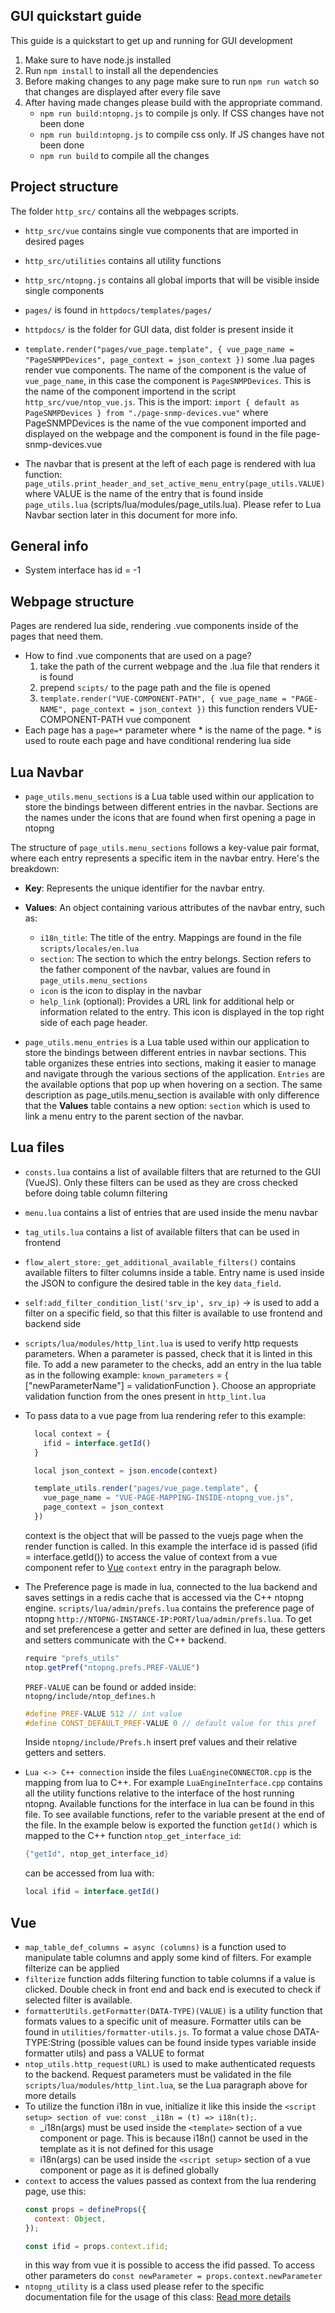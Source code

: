 ## GUI quickstart guide

This guide is a quickstart to get up and running for GUI development

1. Make sure to have node.js installed
2. Run `npm install` to install all the dependencies
3. Before making changes to any page make sure to run `npm run watch` so that changes are displayed after every file save
4. After having made changes please build with the appropriate command.
    - `npm run build:ntopng.js` to compile js only. If CSS changes have not been done
    - `npm run build:ntopng.js` to compile css only. If JS changes have not been done
    - `npm run build` to compile all the changes

## Project structure

The folder `http_src/` contains all the webpages scripts. 

- `http_src/vue` contains single vue components that are imported in desired pages
- `http_src/utilities` contains all utility functions 
- `http_src/ntopng.js` contains all global imports that will be visible inside single components
- `pages/` is found in `httpdocs/templates/pages/`
- `httpdocs/` is the folder for GUI data, dist folder is present inside it
- `template.render("pages/vue_page.template", { vue_page_name = "PageSNMPDevices", page_context = json_context })` some .lua pages render vue components. The name of the component is the value of `vue_page_name`, in this case the component is `PageSNMPDevices`. This is the name of the component importend in the script `http_src/vue/ntop_vue.js`. This is the import: `import { default as PageSNMPDevices } from "./page-snmp-devices.vue"` where PageSNMPDevices is the name of the vue component imported and displayed on the webpage and the component is found in the file page-snmp-devices.vue

- The navbar that is present at the left of each page is rendered with lua function: `page_utils.print_header_and_set_active_menu_entry(page_utils.VALUE)` where VALUE is the name of the entry that is found inside `page_utils.lua` (scripts/lua/modules/page_utils.lua). Please refer to Lua Navbar section later in this document for more info.

## General info

- System interface has id = -1

## Webpage structure

Pages are rendered lua side, rendering .vue components inside of the pages that need them.

- How to find .vue components that are used on a page?
    1. take the path of the current webpage and the .lua file that renders it is found
    2. prepend `scipts/` to the page path and the file is opened
    3. `template.render("VUE-COMPONENT-PATH", { vue_page_name = "PAGE-NAME", page_context = json_context })` this function renders VUE-COMPONENT-PATH vue component
- Each page has a `page=*` parameter where * is the name of the page. * is used to route each page and have conditional rendering lua side

## Lua Navbar

- `page_utils.menu_sections` is a Lua table used within our application to store the bindings between different entries in the navbar. Sections are the names under the icons that are found when first opening a page in ntopng

The structure of `page_utils.menu_sections` follows a key-value pair format, where each entry represents a specific item in the navbar entry. Here's the breakdown:

- **Key**: Represents the unique identifier for the navbar entry.
- **Values**: An object containing various attributes of the navbar entry, such as:
  - `i18n_title`: The title of the entry. Mappings are found in the file `scripts/locales/en.lua`
  - `section`: The section to which the entry belongs. Section refers to the father component of the navbar, values are found in `page_utils.menu_sections`
  - `icon` is the icon to display in the navbar
  - `help_link` (optional): Provides a URL link for additional help or information related to the entry. This icon is displayed in the top right side of each page header.


- `page_utils.menu_entries` is a Lua table used within our application to store the bindings between different entries in navbar sections. This table organizes these entries into sections, making it easier to manage and navigate through the various sections of the application. `Entries` are the available options that pop up when hovering on a section. The same description as page_utils.menu_section is available with only difference that the **Values** table contains a new option: `section` which is used to link a menu entry to the parent section of the navbar.

## Lua files

- `consts.lua` contains a list of available filters that are returned to the GUI (VueJS). Only these filters can be used as they are cross checked before doing table column filtering
- `menu.lua` contains a list of entries that are used inside the menu navbar
- `tag_utils.lua`  contains a list of available filters that can be used in frontend
- `flow_alert_store:_get_additional_available_filters()` contains available filters to filter columns inside a table. Entry name is used inside the JSON to configure the desired table in the key `data_field`. 
- `self:add_filter_condition_list('srv_ip', srv_ip)` -> is used to add a filter on a specific field, so that this filter is available to use frontend and backend side
- `scripts/lua/modules/http_lint.lua` is used to verify http requests parameters. When a parameter is passed, check that it is linted in this file. To add a new parameter to the checks, add an entry in the lua table as in the following example: `known_parameters` = { ["newParameterName"] = validationFunction }. Choose an appropriate validation function from the ones present in `http_lint.lua`
- To pass data to a vue page from lua rendering refer to this example:
  ```javascript
    local context = {
      ifid = interface.getId()
    }

    local json_context = json.encode(context)

    template_utils.render("pages/vue_page.template", {
      vue_page_name = "VUE-PAGE-MAPPING-INSIDE-ntopng_vue.js",
      page_context = json_context
    })
  ```
  context is the object that will be passed to the vuejs page when the render function is called. In this example the interface id is passed (ifid = interface.getId()) to access the value of context from a vue component refer to [Vue](#Vue) `context` entry in the paragraph below.
- The Preference page is made in lua, connected to the lua backend and saves settings in a redis cache that is accessed via the C++ ntopng engine. `scripts/lua/admin/prefs.lua` contains the preference page of ntopng `http://NTOPNG-INSTANCE-IP:PORT/lua/admin/prefs.lua`. To get and set preferencese a getter and setter are defined in lua, these getters and setters communicate with the C++ backend.
  ```javascript
  require "prefs_utils"
  ntop.getPref("ntopng.prefs.PREF-VALUE")
  ```
  
  `PREF-VALUE` can be found or added inside: `ntopng/include/ntop_defines.h`

  ```cpp
  #define PREF-VALUE 512 // int value
  #define CONST_DEFAULT_PREF-VALUE 0 // default value for this pref
  ```

  Inside `ntopng/include/Prefs.h` insert pref values and their relative getters and setters.
- `Lua <-> C++ connection` inside the files `LuaEngineCONNECTOR.cpp` is the mapping from lua to C++. For example `LuaEngineInterface.cpp` contains all the utility functions relative to the interface of the host running ntopng. Available functions for the interface in lua can be found in this file. To see available functions, refer to the variable present at the end of the file.
In the example below is exported the function `getId()` which is mapped to the C++ function `ntop_get_interface_id`:
  
  ```cpp
  {"getId", ntop_get_interface_id}
  ```

  can be accessed from lua with: 
  ```javascript
  local ifid = interface.getId()
  ```

## Vue 

- `map_table_def_columns = async (columns)` is a function used to manipulate table columns and apply some kind of filters. For example filterize can be applied
- `filterize` function adds filtering function to table columns if a value is clicked. Double check in front end and back end is executed to check if selected filter is available. 
- `formatterUtils.getFormatter(DATA-TYPE)(VALUE)` is a utility function that formats values to a specific unit of measure. Formatter utils can be found in `utilities/formatter-utils.js`. To format a value chose DATA-TYPE:String (possible values can be found inside types variable inside formatter utils) and pass a VALUE to format
- `ntop_utils.http_request(URL)` is used to make authenticated requests to the backend. Request parameters must be validated in the file `scripts/lua/modules/http_lint.lua`, se the Lua paragraph above for more details
- To utilize the function i18n in vue, initialize it like this inside the `<script setup> section of vue`: `const _i18n = (t) => i18n(t);`. 
  - _i18n(args) must be used inside the `<template>` section of a vue component or page. This is because i18n() cannot be used in the template as it is not defined for this usage
  - i18n(args) can be used inside the `<script setup>` section of a vue component or page as it is defined globally
- `context` to access the values passed as context from the lua rendering page, use this: 
  ```javascript
  const props = defineProps({
    context: Object,
  });

  const ifid = props.context.ifid;
  ```
  in this way from vue it is possible to access the ifid passed. To access other parameters do `const newParameter = props.context.newParameter`
- `ntopng_utility` is a class used please refer to the specific documentation file for the usage of this class: [Read more details](README.GUI.ntopng_utility_js.md)